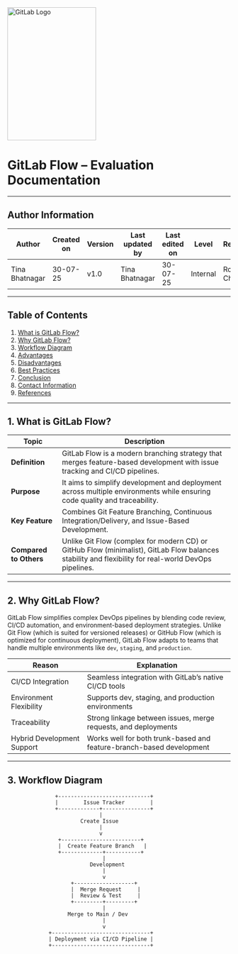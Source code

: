 <img width="200" height="300" alt="GitLab Logo" src="https://about.gitlab.com/images/press/logo/png/gitlab-icon-rgb.png" />

# GitLab Flow – Evaluation Documentation

---

## Author Information

| **Author**        | **Created on** | **Version** | **Last updated by** | **Last edited on** | **Level**   | **Reviewer**      |
|-------------------|----------------|-------------|----------------------|--------------------|-------------|-------------------|
| Tina Bhatnagar     | 30-07-25       | v1.0        | Tina Bhatnagar       | 30-07-25           | Internal    | Rohit Chopra      |

---

## Table of Contents

1. [What is GitLab Flow?](#1-what-is-gitlab-flow)
2. [Why GitLab Flow?](#2-why-gitlab-flow)
3. [Workflow Diagram](#3-workflow-diagram)
4. [Advantages](#4-advantages)
5. [Disadvantages](#5-disadvantages)
6. [Best Practices](#6-best-practices)
7. [Conclusion](#7-conclusion)
8. [Contact Information](#8-contact-information)
9. [References](#9-references)

---

## 1. What is GitLab Flow?

| Topic               | Description                                                                                                                                         |
|---------------------|-----------------------------------------------------------------------------------------------------------------------------------------------------|
| **Definition**       | GitLab Flow is a modern branching strategy that merges feature-based development with issue tracking and CI/CD pipelines.                          |
| **Purpose**          | It aims to simplify development and deployment across multiple environments while ensuring code quality and traceability.                         |
| **Key Feature**      | Combines Git Feature Branching, Continuous Integration/Delivery, and Issue-Based Development.                                                      |
| **Compared to Others** | Unlike Git Flow (complex for modern CD) or GitHub Flow (minimalist), GitLab Flow balances stability and flexibility for real-world DevOps pipelines. |

---

## 2. Why GitLab Flow?

GitLab Flow simplifies complex DevOps pipelines by blending code review, CI/CD automation, and environment-based deployment strategies. Unlike Git Flow (which is suited for versioned releases) or GitHub Flow (which is optimized for continuous deployment), GitLab Flow adapts to teams that handle multiple environments like `dev`, `staging`, and `production`.

| Reason                        | Explanation                                                                                       |
|-------------------------------|---------------------------------------------------------------------------------------------------|
| CI/CD Integration             | Seamless integration with GitLab’s native CI/CD tools                                             |
| Environment Flexibility       | Supports dev, staging, and production environments                                                |
| Traceability                  | Strong linkage between issues, merge requests, and deployments                                    |
| Hybrid Development Support    | Works well for both trunk-based and feature-branch-based development                             |

---

## 3. Workflow Diagram

```plaintext
               +-----------------------------+
               |        Issue Tracker        |
               +-------------+---------------+
                             |
                       Create Issue
                             |
                             v
                +-------------------------+
                |  Create Feature Branch   |
                +-------------+-----------+
                              |
                          Development
                              |
                              v
                    +-------------------+
                    |  Merge Request     |
                    |  Review & Test     |
                    +---------+---------+
                              |
                   Merge to Main / Dev
                              |
                              v
             +-------------------------------+
             | Deployment via CI/CD Pipeline |
             +-------------------------------+
